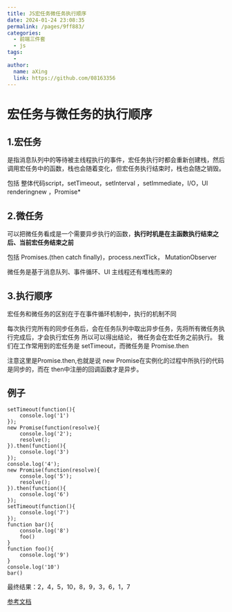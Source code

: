 ```yaml
---
title: JS宏任务微任务执行顺序
date: 2024-01-24 23:08:35
permalink: /pages/9ff883/
categories:
  - 前端三件套
  - js
tags:
  - 
author: 
  name: aXing
  link: https://github.com/08163356
---
```


# 宏任务与微任务的执行顺序

## 1.宏任务

是指消息队列中的等待被主线程执行的事件，宏任务执行时都会重新创建栈，然后调用宏任务中的函数，栈也会随着变化，但宏任务执行结束时，栈也会随之销毁。

包括 整体代码script，setTimeout，setInterval ，setImmediate，I/O，UI renderingnew ，Promise*

## 2.微任务

可以把微任务看成是一个需要异步执行的函数，****执行时机是在主函数执行结束之后、当前宏任务结束之前****

包括 Promises.(then catch finally)，process.nextTick， MutationObserver

微任务是基于消息队列、事件循环、UI 主线程还有堆栈而来的

## 3.执行顺序

宏任务和微任务的区别在于在事件循环机制中，执行的机制不同

每次执行完所有的同步任务后，会在任务队列中取出异步任务，先将所有微任务执行完成后，才会执行宏任务
所以可以得出结论， 微任务会在宏任务之前执行。
我们在工作常用到的宏任务是 setTimeout，而微任务是 Promise.then

注意这里是Promise.then,也就是说 new Promise在实例化的过程中所执行的代码是同步的，而在 then中注册的回调函数才是异步。

## 例子

```
setTimeout(function(){
    console.log('1')
});
new Promise(function(resolve){
    console.log('2');
    resolve();
}).then(function(){
    console.log('3')
});
console.log('4');
new Promise(function(resolve){
    console.log('5');
    resolve();
}).then(function(){
    console.log('6')
});
setTimeout(function(){
    console.log('7')
});
function bar(){
    console.log('8')
    foo()
}
function foo(){
    console.log('9')
}
console.log('10')
bar()
```

最终结果：2，4，5，10，8，9，3，6，1，7

[参考文档](https://www.cnblogs.com/plBlog/p/14333628.html)